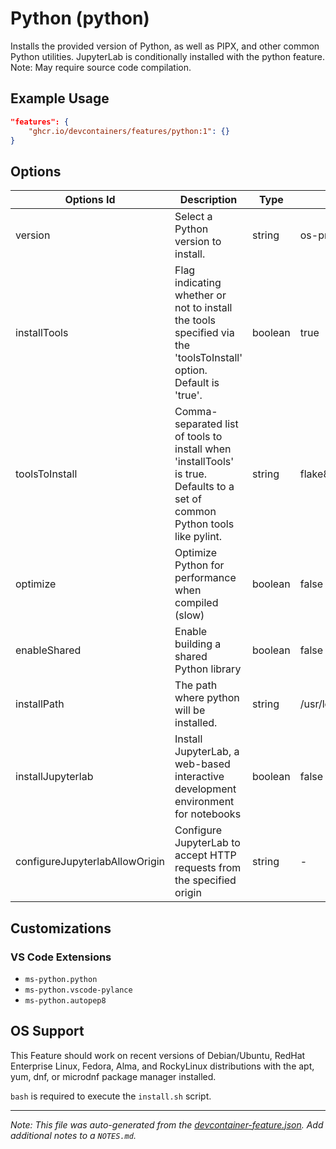 
# Python (python)

Installs the provided version of Python, as well as PIPX, and other common Python utilities.  JupyterLab is conditionally installed with the python feature. Note: May require source code compilation.

## Example Usage

```json
"features": {
    "ghcr.io/devcontainers/features/python:1": {}
}
```

## Options

| Options Id                     | Description                                                                                                                 | Type    | Default Value                                                                                 |
| ------------------------------ | --------------------------------------------------------------------------------------------------------------------------- | ------- | --------------------------------------------------------------------------------------------- |
| version                        | Select a Python version to install.                                                                                         | string  | os-provided                                                                                   |
| installTools                   | Flag indicating whether or not to install the tools specified via the 'toolsToInstall' option. Default is 'true'.           | boolean | true                                                                                          |
| toolsToInstall                 | Comma-separated list of tools to install when 'installTools' is true. Defaults to a set of common Python tools like pylint. | string  | flake8,autopep8,black,yapf,mypy,pydocstyle,pycodestyle,bandit,pipenv,virtualenv,pytest,pylint |
| optimize                       | Optimize Python for performance when compiled (slow)                                                                        | boolean | false                                                                                         |
| enableShared                   | Enable building a shared Python library                                                                                     | boolean | false                                                                                         |
| installPath                    | The path where python will be installed.                                                                                    | string  | /usr/local/python                                                                             |
| installJupyterlab              | Install JupyterLab, a web-based interactive development environment for notebooks                                           | boolean | false                                                                                         |
| configureJupyterlabAllowOrigin | Configure JupyterLab to accept HTTP requests from the specified origin                                                      | string  | -                                                                                             |

## Customizations

### VS Code Extensions

- `ms-python.python`
- `ms-python.vscode-pylance`
- `ms-python.autopep8`



## OS Support

This Feature should work on recent versions of Debian/Ubuntu, RedHat Enterprise Linux, Fedora, Alma, and RockyLinux distributions with the apt, yum, dnf, or microdnf package manager installed.

`bash` is required to execute the `install.sh` script.


---

_Note: This file was auto-generated from the [devcontainer-feature.json](https://github.com/devcontainers/features/blob/main/src/python/devcontainer-feature.json).  Add additional notes to a `NOTES.md`._
